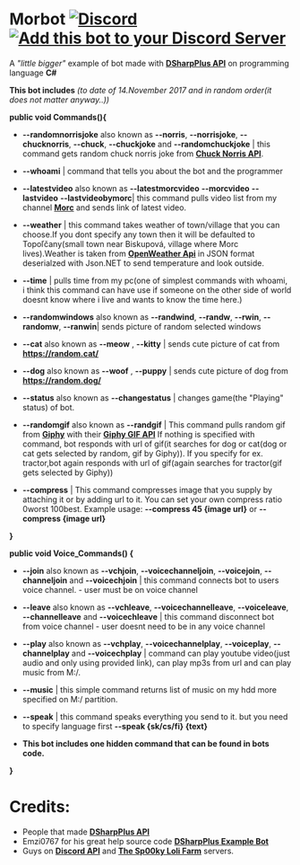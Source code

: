 # Morbot [![Discord](https://img.shields.io/badge/join%20us%20on-our%20Discord%20Server-green.svg?style=flat-square)](https://discord.gg/Gneap49) [![Add this bot to your Discord Server](https://img.shields.io/badge/Morbot-add%20it%20to%20your%20Discord%20Server!-green.svg?style=flat-square)](https://discordapp.com/api/oauth2/authorize?client_id=219188936940060684&scope=bot)
A *"little bigger"* example of bot made with **[DSharpPlus API](https://github.com/NaamloosDT/DSharpPlus)** on programming language **C#**

**This bot includes** *(to date of 14.November 2017 and in random order(it does not matter anyway..))*

**public void Commands(){**

- **--randomnorrisjoke** also known as **--norris**, **--norrisjoke**, **--chucknorris**, **--chuck**, **--chuckjoke** and **--randomchuckjoke** | this command gets random chuck norris joke from **[Chuck Norris API](https://api.chucknorris.io/)**.

- **--whoami** | command that tells you about the bot and the programmer

- **--latestvideo** also known as **--latestmorcvideo** **--morcvideo** **--lastvideo** **--lastvideobymorc**| this command pulls video list from my channel **[Morc](https://youtube.com/riskoautobus)** and sends link of latest video.

- **--weather** | this command takes weather of town/village that you can choose.If you dont specify any town then it will be defaulted to Topoľčany(small town near Biskupová, village where Morc lives).Weather is taken from **[OpenWeather Api](https://openweathermap.org/api)** in JSON format deserialzed with Json.NET to send temperature and look outside.

- **--time** | pulls time from my pc(one of simplest commands with whoami, i think this command can have use if someone on the other side of world doesnt know where i live and wants to know the time here.)

- **--randomwindows** also known as **--randwind**, **--randw**, **--rwin**, **--randomw**, **--ranwin**| sends picture of random selected windows

- **--cat** also known as **--meow** , **--kitty** | sends cute picture of cat from **https://random.cat/**

- **--dog** also known as **--woof** , **--puppy** | sends cute picture of dog from **https://random.dog/**

- **--status** also known as **--changestatus** | changes game(the "Playing" status) of bot.

- **--randomgif** also known as **--randgif** | This command pulls random gif from **[Giphy](https://giphy.com)** with their **[Giphy GIF API](https://developers.giphy.com/docs/)** If nothing is specified with command, bot responds with url of gif(it searches for dog or cat(dog or cat gets selected by random, gif by Giphy)). If you specify for ex. tractor,bot again responds with url of gif(again searches for tractor(gif gets selected by Giphy))

- **--compress** | This command compresses image that you supply by attaching it or by adding url to it. You can set your own compress ratio 0worst 100best. Example usage: **--compress 45 {image url}** or **--compress {image url}**

**}**

**public void Voice_Commands() {**

- **--join** also known as **--vchjoin**, **--voicechanneljoin**, **--voicejoin**, **--channeljoin** and **--voicechjoin** | this command connects bot to users voice channel. - user must be on voice channel

- **--leave** also known as **--vchleave**, **--voicechannelleave**, **--voiceleave**, **--channelleave** and **--voicechleave** | this command disconnect bot from voice channel - user doesnt need to be in any voice channel

- **--play** also known as **--vchplay**, **--voicechannelplay**, **--voiceplay**, **--channelplay** and **--voicechplay** | command can play youtube video(just audio and only using provided link), can play mp3s from url and can play music from M:/.

- **--music** | this simple command returns list of music on my hdd more specified on M:/ partition.

- **--speak** | this command speaks everything you send to it. but you need to specify language first **--speak {sk/cs/fi} {text}** 

- **This bot includes one hidden command that can be found in bots code.**

**}**

# Credits:
- People that made **[DSharpPlus API](https://github.com/NaamloosDT/DSharpPlus)**
- Emzi0767 for his great help source code **[DSharpPlus Example Bot](https://github.com/Emzi0767/DSharpPlus-Example-Bot)**
- Guys on **[Discord API](https://discord.gg/discord-api)** and **[The Sp00ky Loli Farm](https://discordapp.com/invite/0oZpaYcAjfvkDuE4)** servers.
